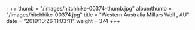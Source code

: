+++
thumb = "/images/hitchhike-00374-thumb.jpg"
albumthumb = "/images/hitchhike-00374.jpg"
title = "Western Australia Millars Well , AU"
date = "2019:10:26 11:03:11"
weight = 374
+++
